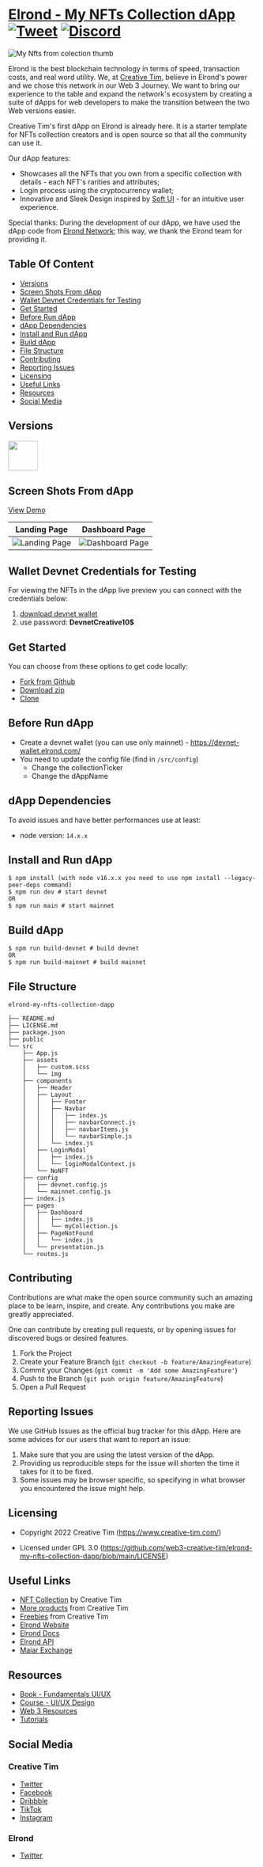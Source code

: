# [Elrond - My NFTs Collection dApp](https://web3.creative-tim.com/elrond-my-nfts-collection-dapp?ref=readme) [![Tweet](https://img.shields.io/twitter/url/http/shields.io.svg?style=social&logo=twitter)](https://twitter.com/intent/tweet?text=Check%20Elrond%20My%20NFTs%20from%20Collection%20made%20by%20%40CreativeTim%20https%3A//web3.creative-tim.com/elrond-my-nfts-collection-dapp%0A%0A%23Elrond%20%23EGLD%20%23NFT%20%23ElrondNetwork%20%23NFTim%20%23ElrondCommunity) [![Discord](https://badgen.net/badge/icon/discord?icon=discord&label)](https://discord.com/invite/v6eJyQWbaS)


![My Nfts from colection thumb](https://raw.githubusercontent.com/creativetimofficial/public-assets/master/ct-assets/nfts-collection-dapp-thumbnail.jpg)

Elrond is the best blockchain technology in terms of speed, transaction costs, and real word utility.
We, at [Creative Tim](https://www.creative-tim.com/), believe in Elrond's power and we chose this network in our Web 3 Journey. We want to bring our experience to the table and expand the network's ecosystem by creating a suite of dApps for web developers to make the transition between the two Web versions easier.

Creative Tim's first dApp on Elrond is already here. It is a starter template for NFTs collection creators and is open source so that all the community can use it.

Our dApp features:

* Showcases all the NFTs that you own from a specific collection with details - each NFT's rarities and attributes;
* Login process using the cryptocurrency wallet;
* Innovative and Sleek Design inspired by [Soft UI](https://www.creative-tim.com/product/soft-ui-design-system) - for an intuitive user experience.


Special thanks:
During the development of our dApp, we have used the dApp code from [Elrond Network](https://elrond.com/); this way, we thank the Elrond team for providing it.



## Table Of Content
* [Versions](#versions)
* [Screen Shots From dApp](#screen-shots-from-dapp)
* [Wallet Devnet Credentials for Testing](#wallet-devnet-credentials-for-testing)
* [Get Started](#get-started)
* [Before Run dApp](#before-run-dapp)
* [dApp Dependencies](#dapp-dependencies)
* [Install and Run dApp](#install-and-run-dapp)
* [Build dApp](#build-dapp)
* [File Structure](#file-structure)
* [Contributing](#contributing)
* [Reporting Issues](#reporting-issues)
* [Licensing](#licensing)
* [Useful Links](#useful-links)
* [Resources](#resources)
* [Social Media](#social-media)

## Versions
[<img src="https://github.com/creativetimofficial/public-assets/blob/master/logos/react-logo.jpg?raw=true" width="60" height="60" />](https://web3.creative-tim.com/elrond-my-nfts-collection-dapp)

## Screen Shots From dApp
[View Demo](https://web3.creative-tim.com/elrond-my-nfts-collection-dapp?ref=readme)

| Landing Page | Dashboard Page |
| --- | --- |
| ![Landing Page](https://raw.githubusercontent.com/creativetimofficial/public-assets/master/ct-assets/landing-page.jpg) | ![Dashboard Page](https://raw.githubusercontent.com/creativetimofficial/public-assets/master/ct-assets/dashboard-page.jpg) | 

## Wallet Devnet Credentials for Testing
For viewing the NFTs in the dApp live preview you can connect with the credentials below:
1. [download devnet wallet](https://www.dropbox.com/s/0tlbea4nb9ouhgz/erd13m9ewd8p2qledk6v6ax9mzpgzjmdsmqqws6s4uwy35fqpz53dtdq82j56j.json?dl=0) 
2. use password: **DevnetCreative10$**

## Get Started
You can choose from these options to get code locally:
- [Fork from Github](https://github.com/web3-creative-tim/elrond-my-nfts-collection-dapp/fork)
- [Download zip](https://github.com/web3-creative-tim/elrond-my-nfts-collection-dapp/archive/refs/heads/main.zip)
- [Clone](https://github.com/web3-creative-tim/elrond-my-nfts-collection-dapp.git)

## Before Run dApp
- Create a devnet wallet (you can use only mainnet) - https://devnet-wallet.elrond.com/
- You need to update the config file (find in `/src/config`)
  - Change the collectionTicker
  - Change the dAppName

## dApp Dependencies
To avoid issues and have better performances use at least: 
- node version: `14.x.x`

## Install and Run dApp
```
$ npm install (with node v16.x.x you need to use npm install --legacy-peer-deps command)
$ npm run dev # start devnet 
OR
$ npm run main # start mainnet
```
## Build dApp 
```
$ npm run build-devnet # build devnet
OR
$ npm run build-mainnet # build mainnet
```

## File Structure
```
elrond-my-nfts-collection-dapp

├── README.md
├── LICENSE.md
├── package.json
├── public
└── src
    ├── App.js
    ├── assets
    │   ├── custom.scss
    │   └── img
    ├── components
    │   ├── Header
    │   ├── Layout
    │   │   ├── Footer
    │   │   ├── Navbar
    │   │   │   ├── index.js
    │   │   │   ├── navbarConnect.js
    │   │   │   ├── navbarItems.js
    │   │   │   └── navbarSimple.js
    │   │   └── index.js
    │   ├── LoginModal
    │   │   ├── index.js
    │   │   └── loginModalContext.js
    │   └── NoNFT
    ├── config
    │   ├── devnet.config.js
    │   └── mainnet.config.js
    ├── index.js
    ├── pages
    │   ├── Dashboard
    │   │   ├── index.js
    │   │   └── myCollection.js
    │   ├── PageNotFound
    │   │   └── index.js
    │   └── presentation.js
    └── routes.js
```

## Contributing
Contributions are what make the open source community such an amazing place to be learn, inspire, and create. Any contributions you make are greatly appreciated.

One can contribute by creating pull requests, or by opening issues for discovered bugs or desired features.

1. Fork the Project
2. Create your Feature Branch (`git checkout -b feature/AmazingFeature`)
3. Commit your Changes (`git commit -m 'Add some AmazingFeature'`)
4. Push to the Branch (`git push origin feature/AmazingFeature`)
5. Open a Pull Request


## Reporting Issues
We use GitHub Issues as the official bug tracker for this dApp. Here are some advices for our users that want to report an issue:

1. Make sure that you are using the latest version of the dApp. 
2. Providing us reproducible steps for the issue will shorten the time it takes for it to be fixed.
3. Some issues may be browser specific, so specifying in what browser you encountered the issue might help.


## Licensing
- Copyright 2022 Creative Tim (https://www.creative-tim.com/)

- Licensed under GPL 3.0 (https://github.com/web3-creative-tim/elrond-my-nfts-collection-dapp/blob/main/LICENSE)

## Useful Links

- [NFT Collection](https://nf-tim.creative-tim.com/?ref=readme-mnft) by Creative Tim
- [More products](https://www.creative-tim.com/templates?ref=readme-mnft) from Creative Tim
- [Freebies](https://www.creative-tim.com/templates/free?ref=readme-mnft) from Creative Tim
- [Elrond Website](https://elrond.com/?ref=readme-mnft)
- [Elrond Docs](https://docs.elrond.com/?ref=ct-readme)
- [Elrond API](https://api.elrond.com/?ref=ct-readme)
- [Maiar Exchange](https://maiar.exchange/?ref=readme-mnft)

## Resources
- [Book - Fundamentals UI/UX](https://www.creative-tim.com/courses/fundamentals-ui-ux?ref=readme-mnft)
- [Course - UI/UX Design](https://course-ui-ux.creative-tim.com/course/ux-design-fundamentals?ref=readme-mnft)
- [Web 3 Resources](https://www.creative-tim.com/blog/web-3-0/?ref=readme-mnft)
- [Tutorials](https://www.youtube.com/channel/UCVyTG4sCw-rOvB9oHkzZD1w)



## Social Media
### Creative Tim 
- [Twitter](https://twitter.com/CreativeTim)
- [Facebook](https://www.facebook.com/CreativeTim)
- [Dribbble](https://dribbble.com/creativetim)
- [TikTok](https://tiktok.com/@creative.tim)
- [Instagram](https://instagram.com/creativetimofficial)

### Elrond
- [Twitter](https://twitter.com/ElrondNetwork)










